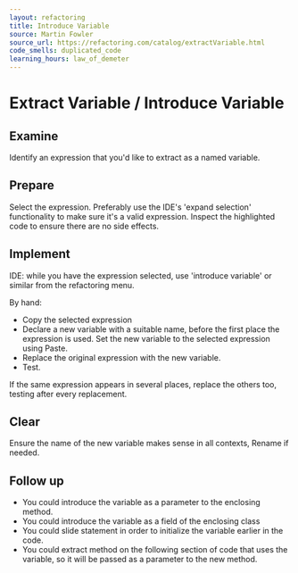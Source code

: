 ```yaml
---
layout: refactoring
title: Introduce Variable
source: Martin Fowler
source_url: https://refactoring.com/catalog/extractVariable.html
code_smells: duplicated_code
learning_hours: law_of_demeter
---
```


# Extract Variable / Introduce Variable

## Examine
Identify an expression that you'd like to extract as a named variable.

## Prepare
Select the expression. Preferably use the IDE's 'expand selection' functionality to make sure it's a valid expression. Inspect the highlighted code to ensure there are no side effects.

## Implement
IDE: while you have the expression selected, use 'introduce variable' or similar from the refactoring menu.

By hand:
* Copy the selected expression
* Declare a new variable with a suitable name, before the first place the expression is used. Set the new variable to the selected expression using Paste.
* Replace the original expression with the new variable.
* Test.

If the same expression appears in several places, replace the others too, testing after every replacement.

## Clear
Ensure the name of the new variable makes sense in all contexts, Rename if needed.

## Follow up

* You could introduce the variable as a parameter to the enclosing method.
* You could introduce the variable as a field of the enclosing class
* You could slide statement in order to initialize the variable earlier in the code.
* You could extract method on the following section of code that uses the variable, so it will be passed as a parameter to the new method.
